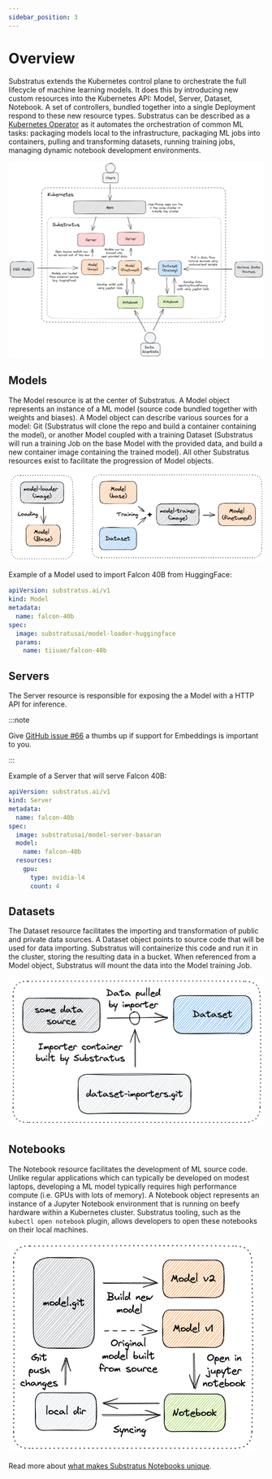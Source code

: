 ```yaml
---
sidebar_position: 3
---
```


# Overview

Substratus extends the Kubernetes control plane to orchestrate the full lifecycle
of machine learning models. It does this by introducing new custom resources
into the Kubernetes API: Model, Server, Dataset, Notebook. A set of controllers,
bundled together into a single Deployment respond to these new resource types.
Substratus can be described as a
[Kubernetes Operator](https://kubernetes.io/docs/concepts/extend-kubernetes/operator/)
as it automates the orchestration of common ML tasks: packaging models local to
the infrastructure, packaging ML jobs into containers, pulling and transforming
datasets, running training jobs, managing dynamic notebook development environments.

<img src="/img/diagrams/high-level-architecture.excalidraw.png"></img>

## Models

The Model resource is at the center of Substratus. A Model object represents an instance of a ML model (source code bundled together with weights and biases). A Model object can describe various sources for a model: Git (Substratus will clone the repo and build a container containing the model), or another Model coupled with a training Dataset (Substratus will run a training Job on the base Model with the provided data, and build a new container image containing the trained model). All other Substratus resources exist to facilitate the progression of Model objects.

<img src="/img/diagrams/model-architecture.excalidraw.png"></img>

Example of a Model used to import Falcon 40B from HuggingFace:

[embedmd]:# (https://raw.githubusercontent.com/substratusai/substratus/main/examples/falcon-40b/base-model.yaml yaml)
```yaml
apiVersion: substratus.ai/v1
kind: Model
metadata:
  name: falcon-40b
spec:
  image: substratusai/model-loader-huggingface
  params:
    name: tiiuae/falcon-40b
```

## Servers

The Server resource is responsible for exposing the a Model with a HTTP API for inference.

:::note

Give [GitHub issue #66](https://github.com/substratusai/substratus/issues/66) a thumbs up if support for Embeddings is important to you.

:::

Example of a Server that will serve Falcon 40B:

[embedmd]:# (https://raw.githubusercontent.com/substratusai/substratus/main/examples/falcon-40b/server.yaml yaml)
```yaml
apiVersion: substratus.ai/v1
kind: Server
metadata:
  name: falcon-40b
spec:
  image: substratusai/model-server-basaran
  model:
    name: falcon-40b
  resources:
    gpu:
      type: nvidia-l4
      count: 4
```

## Datasets

The Dataset resource facilitates the importing and transformation of public and private data sources. A Dataset object points to source code that will be used for data importing. Substratus will containerize this code and run it in the cluster, storing the resulting data in a bucket. When referenced from a Model object, Substratus will mount the data into the Model training Job.

<img src="/img/diagrams/dataset-architecture.excalidraw.png"></img>

## Notebooks

The Notebook resource facilitates the development of ML source code. Unlike regular applications which can typically be developed on modest laptops, developing a ML model typically requires high performance compute (i.e. GPUs with lots of memory). A Notebook object represents an instance of a Jupyter Notebook environment that is running on beefy hardware within a Kubernetes cluster. Substratus tooling, such as the `kubectl open notebook` plugin, allows developers to open these notebooks on their local machines.

<img src="/img/diagrams/notebook-architecture.excalidraw.png"></img>

Read more about [what makes Substratus Notebooks unique](./notebooks).


